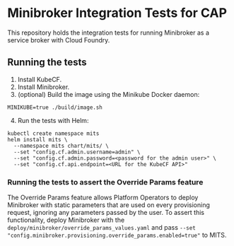# Minibroker Integration Tests for CAP

This repository holds the integration tests for running Minibroker as a service
broker with Cloud Foundry.

## Running the tests

1. Install KubeCF.
2. Install Minibroker.
3. (optional) Build the image using the Minikube Docker daemon:
```
MINIKUBE=true ./build/image.sh
```
4. Run the tests with Helm:
```
kubectl create namespace mits
helm install mits \
  --namespace mits chart/mits/ \
  --set "config.cf.admin.username=admin" \
  --set "config.cf.admin.password=<password for the admin user>" \
  --set "config.cf.api.endpoint=<URL for the KubeCF API>"
```

### Running the tests to assert the Override Params feature

The Override Params feature allows Platform Operators to deploy Minibroker with
static parameters that are used on every provisioning request, ignoring any
parameters passed by the user. To assert this functionality, deploy Minibroker
with the `deploy/minibroker/override_params_values.yaml` and pass
`--set "config.minibroker.provisioning.override_params.enabled=true"` to MITS.
